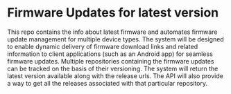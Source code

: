 # Firmware Updates for latest version
This repo contains the info about latest firmware and automates firmware update management for multiple device types. The system will be designed to enable dynamic delivery of firmware download links and related information to client applications (such as an Android app) for seamless firmware updates.
Multiple repositories containing the firmware updates can be tracked on the basis of their versioning. The system will return the latest version available along with the release urls. The API will also provide a way to get all the releases associated with that particular repository.
